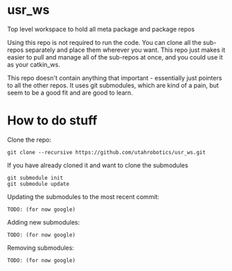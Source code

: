 # usr_ws
Top level workspace to hold all meta package and package repos


Using this repo is not required to run the code.  You can clone all the sub-repos
separately and place them wherever you want.  This repo just makes it easier to 
pull and manage all of the sub-repos at once, and you could use it as your 
catkin_ws.


This repo doesn't contain anything that important - essentially just pointers to all
the other repos.  It uses git submodules, which are kind of a pain, but seem to be a 
good fit and are good to learn.

# How to do stuff

Clone the repo:
```
git clone --recursive https://github.com/utahrobotics/usr_ws.git
```

If you have already cloned it and want to clone the submodules
```
git submodule init
git submodule update
```

Updating the submodules to the most recent commit:
```
TODO: (for now google)
```

Adding new submodules:
```
TODO: (for now google)
```

Removing submodules:
```
TODO: (for now google)
```






